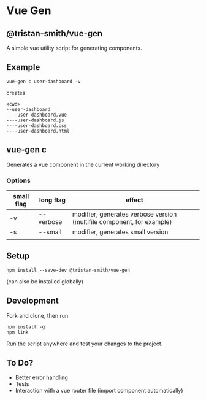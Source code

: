 # Vue Gen
## @tristan-smith/vue-gen
A simple vue utility script for generating components.
## Example
```
vue-gen c user-dashboard -v
```
creates
```
<cwd>
--user-dashboard
----user-dashboard.vue
----user-dashboard.js
----user-dashboard.css
----user-dashboard.html
```

## vue-gen c <componentName>
Generates a vue component in the current working directory

### Options
| small flag | long flag | effect |
| ---------- | ---------- | ------ |
| -v | --verbose | modifier, generates verbose version (multifile component, for example) |
| -s | --small | modifier, generates small version |
|  |  |  |

## Setup
```
npm install --save-dev @tristan-smith/vue-gen
```
(can also be installed globally)

## Development
Fork and clone, then run
```
npm install -g
npm link
```
Run the script anywhere and test your changes to the project.

## To Do?
* Better error handling
* Tests
* Interaction with a vue router file (import component automatically)
